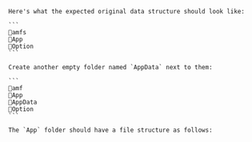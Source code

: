 	Here's what the expected original data structure should look like:

    ```
	📂amfs
	📂App
	📂Option
	```

    Create another empty folder named `AppData` next to them:

    ```
	📂amf
	📂App
	📂AppData
	📂Option
	```

    The `App` folder should have a file structure as follows:
